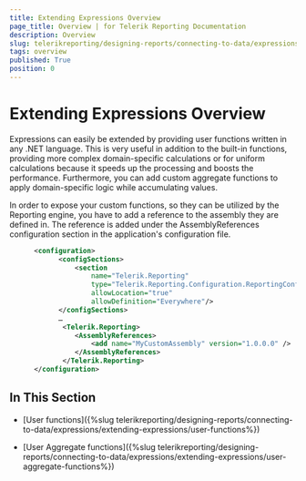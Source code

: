 ```yaml
---
title: Extending Expressions Overview
page_title: Overview | for Telerik Reporting Documentation
description: Overview
slug: telerikreporting/designing-reports/connecting-to-data/expressions/extending-expressions/overview
tags: overview
published: True
position: 0
---
```


# Extending Expressions Overview



Expressions can easily be extended by providing user functions written in any .NET language.       This is very useful in addition to the built-in functions, providing more complex domain-specific calculations        or for uniform calculations because it speeds up the processing and boosts the performance.       Furthermore, you can add custom aggregate functions to apply domain-specific logic while accumulating values.

In order to expose your custom functions, so they can be utilized by the Reporting engine,       you have to add a reference to the assembly they are defined in.        The reference is added under the AssemblyReferences configuration section in the application's configuration file.       

	
````XML
      <configuration>
			<configSections>
				<section
				    name="Telerik.Reporting"
				    type="Telerik.Reporting.Configuration.ReportingConfigurationSection, Telerik.Reporting"
				    allowLocation="true"
				    allowDefinition="Everywhere"/>
		    </configSections>
		    …
		     <Telerik.Reporting>
				<AssemblyReferences>
					<add name="MyCustomAssembly" version="1.0.0.0" />
				</AssemblyReferences>
			 </Telerik.Reporting>
      </configuration>
````



## In This Section

* [User functions]({%slug telerikreporting/designing-reports/connecting-to-data/expressions/extending-expressions/user-functions%})

* [User Aggregate functions]({%slug telerikreporting/designing-reports/connecting-to-data/expressions/extending-expressions/user-aggregate-functions%})
